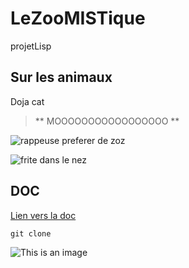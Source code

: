 # LeZooMISTique
projetLisp

## Sur les animaux 

Doja cat 
> ** MOOOOOOOOOOOOOOOOO **

![rappeuse preferer de zoz](http://t1.gstatic.com/licensed-image?q=tbn:ANd9GcQOVCw1sQJJUkEuea9zB8lVvRxjgDLs1OegD6HfafYl1q_Z_8cS70BL4gM4ueHq)

![frite dans le nez](https://www.highsnobiety.com/static-assets/thumbor/pcITs5XIEtAguVY2gUoiR8hmeQY=/1600x1067/www.highsnobiety.com/static-assets/wp-content/uploads/2018/08/28120334/doja-cat-mooo-spotify-stream-itunes-01.jpg)

## DOC 
[Lien vers la doc](https://www.youtube.com/watch?v=dQw4w9WgXcQ)

```
git clone 

```

![This is an image](https://myoctocat.com/assets/images/base-octocat.svg)